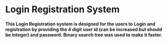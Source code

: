# Login Registration System 

#### This Login Registration system is designed for the users to Login and registration by providing the 4 digit user id (can be increased but should be integer) and password. **Binary search tree** was used to make it faster. 

